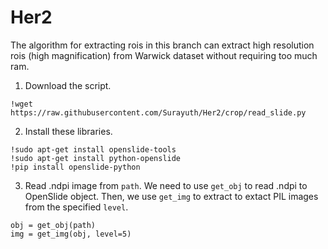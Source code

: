 # Her2

The algorithm for extracting rois in this branch can extract high resolution rois (high magnification) from Warwick dataset
without requiring too much ram.

1. Download the script.
```
!wget https://raw.githubusercontent.com/Surayuth/Her2/crop/read_slide.py
```
2. Install these libraries.
```
!sudo apt-get install openslide-tools
!sudo apt-get install python-openslide
!pip install openslide-python
```
3. Read .ndpi image from `path`. We need to use `get_obj` to read .ndpi to OpenSlide object. Then, we use `get_img` to extract 
to extact PIL images from the specified `level`. 
```
obj = get_obj(path)
img = get_img(obj, level=5)
```


